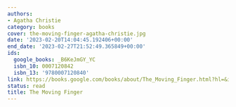 ```yaml
---
authors:
- Agatha Christie
category: books
cover: the-moving-finger-agatha-christie.jpg
date: '2023-02-20T14:04:45.192406+00:00'
end_date: '2023-02-27T21:52:49.365849+00:00'
ids:
  google_books: _B6KeJmGY_YC
  isbn_10: 0007120842
  isbn_13: '9780007120840'
link: https://books.google.com/books/about/The_Moving_Finger.html?hl=&id=_B6KeJmGY_YC
status: read
title: The Moving Finger
---
```

